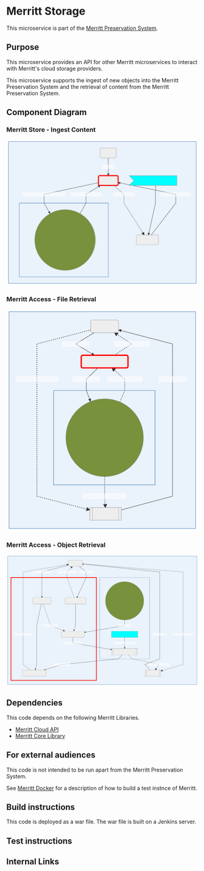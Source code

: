 # Merritt Storage

This microservice is part of the [Merritt Preservation System](https://github.com/CDLUC3/mrt-doc).

## Purpose

This microservice provides an API for other Merritt microservices to interact with Merritt's cloud storage providers.

This microservice supports the ingest of new objects into the Merritt Preservation System 
and the retrieval of content from the Merritt Preservation System.

## Component Diagram

### Merritt Store - Ingest Content
[![Flowchart](https://github.com/CDLUC3/mrt-doc/raw/main/diagrams/store-ing.mmd.svg)](https://cdluc3.github.io/mrt-doc/diagrams/store-ing)

### Merritt Access - File Retrieval
[![Flowchart](https://github.com/CDLUC3/mrt-doc/raw/main/diagrams/store-file.mmd.svg)](https://cdluc3.github.io/mrt-doc/diagrams/store-file)

### Merritt Access - Object Retrieval
[![Flowchart](https://github.com/CDLUC3/mrt-doc/raw/main/diagrams/store-obj.mmd.svg)](https://cdluc3.github.io/mrt-doc/diagrams/store-obj)

## Dependencies

This code depends on the following Merritt Libraries.
- [Merritt Cloud API](https://github.com/CDLUC3/mrt-cloud)
- [Merritt Core Library](https://github.com/CDLUC3/mrt-core2)

## For external audiences
This code is not intended to be run apart from the Merritt Preservation System.

See [Merritt Docker](https://github.com/CDLUC3/merritt-docker) for a description of how to build a test instnce of Merritt.

## Build instructions
This code is deployed as a war file. The war file is built on a Jenkins server.

## Test instructions

## Internal Links
